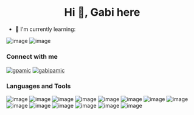 <h1 align="center">Hi 👋, Gabi here</h1>

- 🌱 I'm currently learning:


![image](https://img.shields.io/badge/-Docker-2496ED?logo=Docker&logoColor=white&style=for-the-badge)
![image](https://img.shields.io/badge/-ReactJs-0088CC?logo=react&logoColor=white&style=for-the-badge)

<h3 align="left">Connect with me</h3>
<p align="left">
<a href="https://linkedin.com/in/gpamic" target="blank"><img align="center" src="https://img.shields.io/badge/-LinkedIn-0A66C2?logo=LinkedIn&logoColor=white&style=for-the-badge" alt="gpamic"  /></a>
<a href="https://www.hackerrank.com/gabipamic" target="blank"><img align="center" src="https://img.shields.io/badge/-hackerRank-000000?logo=HackerRank&style=for-the-badge" alt="gabipamic"  /></a>
</p>

<h3 align="left">Languages and Tools</h3>

![image](https://img.shields.io/badge/-TypeScript-3178C6?logo=TypeScript&logoColor=white&style=for-the-badge)
![image](https://img.shields.io/badge/-PHP-474A8A?logo=PHP&logoColor=white&style=for-the-badge)
![image](https://img.shields.io/badge/-JavaScript-F7DF1E?logo=javascript&logoColor=white&style=for-the-badge)
![image](https://img.shields.io/badge/-Java-007396?logo=java&logoColor=white&style=for-the-badge)
![image](https://img.shields.io/badge/-Node-339933?logo=Node.js&logoColor=white&style=for-the-badge)
![image](https://img.shields.io/badge/-Express-000000?logo=Express&logoColor=white&style=for-the-badge)
![image](https://img.shields.io/badge/-Redis-DC382D?logo=Redis&logoColor=white&style=for-the-badge)
![image](https://img.shields.io/badge/-Sequelize-52B0E7?logo=Sequelize&logoColor=white&style=for-the-badge)
![image](https://img.shields.io/badge/-Spring-6DB33F?logo=Spring&logoColor=white&style=for-the-badge)
![image](https://img.shields.io/badge/-MySQL-4479A1?logo=MySQL&logoColor=white&style=for-the-badge)
![image](https://img.shields.io/badge/-Amazon%20S3-569A31?logo=Amazon%20S3&logoColor=white&style=for-the-badge)
![image](https://img.shields.io/badge/Linux-FCC624?style=for-the-badge&logo=linux&logoColor=black)
![image](https://img.shields.io/badge/-Jira-0052CC?logo=Jira%20Software&logoColor=white&style=for-the-badge)
![image](https://img.shields.io/badge/-Swagger-000000?logo=Swagger&style=for-the-badge)




